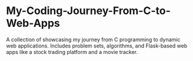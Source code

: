 # My-Coding-Journey-From-C-to-Web-Apps
 A collection of showcasing my journey from C programming to dynamic web applications. Includes problem sets, algorithms, and Flask-based web apps like a stock trading platform and a movie tracker.

